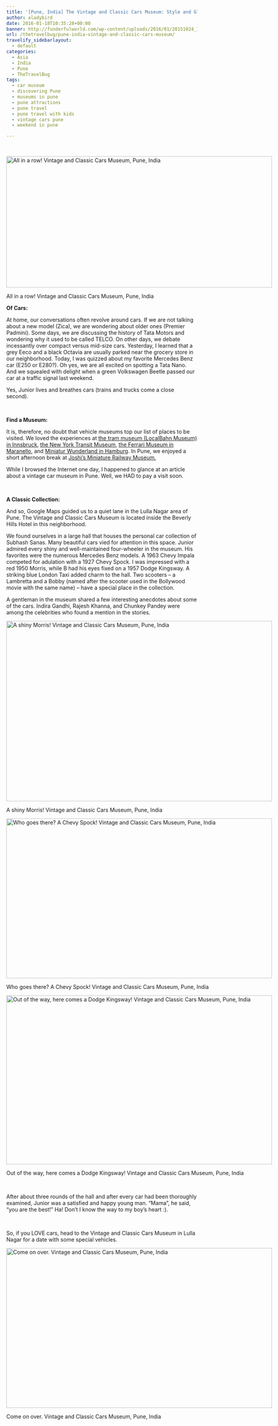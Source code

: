 ```yaml
---
title: '[Pune, India] The Vintage and Classic Cars Museum: Style and Glitz on Wheels'
author: aladybird
date: 2016-01-18T10:35:28+00:00
banner: http://funderfulworld.com/wp-content/uploads/2016/01/20151024_135959.jpg
url: /thetravelbug/pune-india-vintage-and-classic-cars-museum/
travelify_sidebarlayout:
  - default
categories:
  - Asia
  - India
  - Pune
  - TheTravelBug
tags:
  - car museum
  - discovering Pune
  - museums in pune
  - pune attractions
  - pune travel
  - pune travel with kids
  - vintage cars pune
  - weekend in pune

---
```

&nbsp;

<div id="attachment_3575" style="width: 710px" class="wp-caption alignnone">
  <img class="size-large wp-image-3575" src="http://funderfulworld.com/wp-content/uploads/2016/01/20151024_135959-1024x504.jpg" alt="All in a row! Vintage and Classic Cars Museum, Pune, India" width="700" height="345" srcset="http://funderfulworld.com/wp-content/uploads/2016/01/20151024_135959-1024x504.jpg 1024w, http://funderfulworld.com/wp-content/uploads/2016/01/20151024_135959-300x148.jpg 300w" sizes="(max-width: 700px) 100vw, 700px" />
  
  <p class="wp-caption-text">
    All in a row! Vintage and Classic Cars Museum, Pune, India
  </p>
</div>

**Of Cars:**

At home, our conversations often revolve around cars. If we are not talking about a new model (Zica), we are wondering about older ones (Premier Padmini). Some days, we are discussing the history of Tata Motors and wondering why it used to be called TELCO. On other days, we debate incessantly over compact versus mid-size cars. Yesterday, I learned that a grey Eeco and a black Octavia are usually parked near the grocery store in our neighborhood. Today, I was quizzed about my favorite Mercedes Benz car (E250 or E280?). Oh yes, we are all excited on spotting a Tata Nano. And we squealed with delight when a green Volkswagen Beetle passed our car at a traffic signal last weekend.

Yes, Junior lives and breathes cars (trains and trucks come a close second).

&nbsp;

**Find a Museum:**

It is, therefore, no doubt that vehicle museums top our list of places to be visited. We loved the experiences at <a title="Innsbruck Diaries: Of Church Bells, Tram Bells, and Cow Bells in the Mountains" href="http://funderfulworld.com/thetravelbug/innsbruck-diaries-of-church-bells-tram-bells-and-cow-bells-in-the-mountains/" target="_blank">the tram museum (LocalBahn Museum) in Innsbruck</a>, <a title="Discovering New York City: The New York Transit Museum" href="http://funderfulworld.com/thetravelbug/discovering-new-york-city-the-new-york-transit-museum/" target="_blank">the New York Transit Museum</a>, <a title="Men, Machines, Movies, Maranello: At the Ferrari Museum" href="http://funderfulworld.com/thetravelbug/men-machines-movies-maranello-at-the-ferrari-museum/" target="_blank">the Ferrari Museum in Maranello</a>, and <a title="A Holiday in Hamburg: Family Fun!" href="http://funderfulworld.com/thetravelbug/a-holiday-in-hamburg-family-fun/" target="_blank">Miniatur Wunderland in Hamburg</a>. In Pune, we enjoyed a short afternoon break at <a title="[Pune, India] Joshi’s Miniature Railway Museum: It’s A Small World" href="http://funderfulworld.com/thetravelbug/pune-india-miniature-railway-museum-its-a-small-world/" target="_blank">Joshi&#8217;s Miniature Railway Museum.</a>

While I browsed the Internet one day, I happened to glance at an article about a vintage car museum in Pune. Well, we HAD to pay a visit soon.

&nbsp;

**A Classic Collection:**

And so, Google Maps guided us to a quiet lane in the Lulla Nagar area of Pune. The Vintage and Classic Cars Museum is located inside the Beverly Hills Hotel in this neighborhood.

We found ourselves in a large hall that houses the personal car collection of Subhash Sanas. Many beautiful cars vied for attention in this space. Junior admired every shiny and well-maintained four-wheeler in the museum. His favorites were the numerous Mercedes Benz models. A 1963 Chevy Impala competed for adulation with a 1927 Chevy Spock. I was impressed with a red 1950 Morris, while B had his eyes fixed on a 1957 Dodge Kingsway. A striking blue London Taxi added charm to the hall. Two scooters &#8211; a Lambretta and a Bobby (named after the scooter used in the Bollywood movie with the same name) &#8211; have a special place in the collection.

A gentleman in the museum shared a few interesting anecdotes about some of the cars. Indira Gandhi, Rajesh Khanna, and Chunkey Pandey were among the celebrities who found a mention in the stories.

<div id="attachment_3572" style="width: 710px" class="wp-caption alignnone">
  <img class="size-large wp-image-3572" src="http://funderfulworld.com/wp-content/uploads/2016/01/20151024_134354-1024x693.jpg" alt="A shiny Morris! Vintage and Classic Cars Museum, Pune, India" width="700" height="474" srcset="http://funderfulworld.com/wp-content/uploads/2016/01/20151024_134354-1024x693.jpg 1024w, http://funderfulworld.com/wp-content/uploads/2016/01/20151024_134354-300x203.jpg 300w" sizes="(max-width: 700px) 100vw, 700px" />
  
  <p class="wp-caption-text">
    A shiny Morris! Vintage and Classic Cars Museum, Pune, India
  </p>
</div>

<div id="attachment_3573" style="width: 710px" class="wp-caption alignnone">
  <img class="size-large wp-image-3573" src="http://funderfulworld.com/wp-content/uploads/2016/01/20151024_134718-1024x614.jpg" alt="Who goes there? A Chevy Spock! Vintage and Classic Cars Museum, Pune, India" width="700" height="420" srcset="http://funderfulworld.com/wp-content/uploads/2016/01/20151024_134718-1024x614.jpg 1024w, http://funderfulworld.com/wp-content/uploads/2016/01/20151024_134718-300x180.jpg 300w" sizes="(max-width: 700px) 100vw, 700px" />
  
  <p class="wp-caption-text">
    Who goes there? A Chevy Spock! Vintage and Classic Cars Museum, Pune, India
  </p>
</div>

<div id="attachment_3574" style="width: 710px" class="wp-caption alignnone">
  <img class="size-large wp-image-3574" src="http://funderfulworld.com/wp-content/uploads/2016/01/20151024_135116-1024x649.jpg" alt="Out of the way, here comes a Dodge Kingsway! Vintage and Classic Cars Museum, Pune, India" width="700" height="444" srcset="http://funderfulworld.com/wp-content/uploads/2016/01/20151024_135116-1024x649.jpg 1024w, http://funderfulworld.com/wp-content/uploads/2016/01/20151024_135116-300x190.jpg 300w" sizes="(max-width: 700px) 100vw, 700px" />
  
  <p class="wp-caption-text">
    Out of the way, here comes a Dodge Kingsway! Vintage and Classic Cars Museum, Pune, India
  </p>
</div>

&nbsp;

After about three rounds of the hall and after every car had been thoroughly examined, Junior was a satisfied and happy young man. &#8220;Mama&#8221;, he said, &#8220;you are the best!&#8221; Ha! Don&#8217;t I know the way to my boy&#8217;s heart :).

&nbsp;

So, if you LOVE cars, head to the Vintage and Classic Cars Museum in Lulla Nagar for a date with some special vehicles.

<div id="attachment_3571" style="width: 710px" class="wp-caption alignnone">
  <img class="size-large wp-image-3571" src="http://funderfulworld.com/wp-content/uploads/2016/01/20151024_134129-1024x614.jpg" alt="Come on over. Vintage and Classic Cars Museum, Pune, India" width="700" height="420" srcset="http://funderfulworld.com/wp-content/uploads/2016/01/20151024_134129-1024x614.jpg 1024w, http://funderfulworld.com/wp-content/uploads/2016/01/20151024_134129-300x180.jpg 300w" sizes="(max-width: 700px) 100vw, 700px" />
  
  <p class="wp-caption-text">
    Come on over. Vintage and Classic Cars Museum, Pune, India
  </p>
</div>

&nbsp;